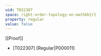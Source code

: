 ```yaml
---
uid: T022307
space: right-order-topology-on-mathbb{r}
property: regular
value: false
---
```

[[Proof]]

* [T022307] [Regular|P000011]

